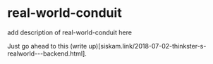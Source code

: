 # real-world-conduit

add description of real-world-conduit here

Just go ahead to this (write up)[siskam.link/2018-07-02-thinkster-s-realworld---backend.html].
